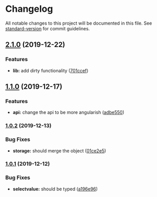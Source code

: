 # Changelog

All notable changes to this project will be documented in this file. See [standard-version](https://github.com/conventional-changelog/standard-version) for commit guidelines.

## [2.1.0](https://github.com/ngneat/forms-manager/compare/v2.0.0...v2.1.0) (2019-12-22)

### Features

- **lib:** add dirty functionality ([701ccef](https://github.com/ngneat/forms-manager/commit/701ccef119afa9690510d385138d5016dda55bbb))

## [1.1.0](https://github.com/ngneat/forms-manager/compare/v1.0.2...v1.1.0) (2019-12-17)

### Features

- **api:** change the api to be more angularish ([adbe550](https://github.com/ngneat/forms-manager/commit/adbe550e57235a0d33d78c17295b1719c5b0f303))

### [1.0.2](https://github.com/ngneat/forms-manager/compare/v1.0.1...v1.0.2) (2019-12-13)

### Bug Fixes

- **storage:** should merge the object ([01ce2e5](https://github.com/ngneat/forms-manager/commit/01ce2e51c9eb509b49d9fa415d12536e9c817549))

### [1.0.1](https://github.com/ngneat/forms-manager/compare/v1.0.0...v1.0.1) (2019-12-12)

### Bug Fixes

- **selectvalue:** should be typed ([a196e96](https://github.com/ngneat/forms-manager/commit/a196e9625d57bddbcff7d8b471fc0a5a0dcf059a))
